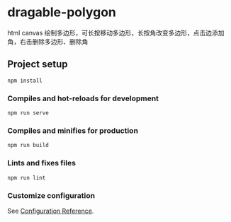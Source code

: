 # dragable-polygon

html canvas 绘制多边形，可长按移动多边形，长按角改变多边形，点击边添加角，右击删除多边形、删除角

## Project setup
```
npm install
```

### Compiles and hot-reloads for development
```
npm run serve
```

### Compiles and minifies for production
```
npm run build
```

### Lints and fixes files
```
npm run lint
```

### Customize configuration
See [Configuration Reference](https://cli.vuejs.org/config/).
